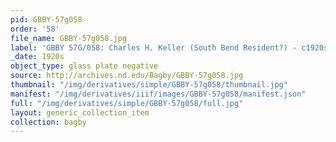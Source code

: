 ```yaml
---
pid: GBBY-57g058
order: '58'
file_name: GBBY-57g058.jpg
label: 'GBBY 57G/058: Charles H. Keller (South Bend Resident?) - c1920s'
_date: 1920s
object_type: glass plate negative
source: http://archives.nd.edu/Bagby/GBBY-57g058.jpg
thumbnail: "/img/derivatives/simple/GBBY-57g058/thumbnail.jpg"
manifest: "/img/derivatives/iiif/images/GBBY-57g058/manifest.json"
full: "/img/derivatives/simple/GBBY-57g058/full.jpg"
layout: generic_collection_item
collection: bagby
---
```

